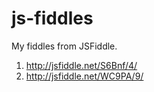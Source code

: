 js-fiddles
==========

My fiddles from JSFiddle.

1. http://jsfiddle.net/S6Bnf/4/
2. http://jsfiddle.net/WC9PA/9/
